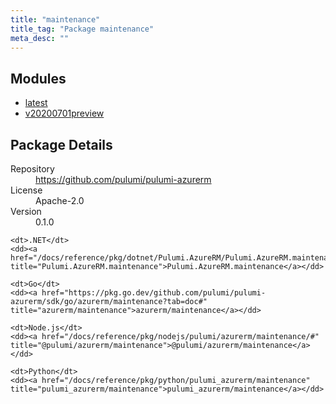 ```yaml
---
title: "maintenance"
title_tag: "Package maintenance"
meta_desc: ""
---
```


<!-- WARNING: this file was generated by Pulumi Docs Generator. -->
<!-- Do not edit by hand unless you're certain you know what you are doing! -->



<h2 id="modules">Modules</h2>
<ul class="api">
    <li><a href="latest/" title="latest"><span class="symbol module"></span>latest</a></li>
    <li><a href="v20200701preview/" title="v20200701preview"><span class="symbol module"></span>v20200701preview</a></li>
</ul>

<h2 id="package-details">Package Details</h2>
<dl class="package-details">
	<dt>Repository</dt>
	<dd><a href="https://github.com/pulumi/pulumi-azurerm">https://github.com/pulumi/pulumi-azurerm</a></dd>
	<dt>License</dt>
	<dd>Apache-2.0</dd>
	<dt>Version</dt>
	<dd>0.1.0</dd>
</dl>



<dl class="tabular">

    <dt>.NET</dt>
    <dd><a href="/docs/reference/pkg/dotnet/Pulumi.AzureRM/Pulumi.AzureRM.maintenance.html" title="Pulumi.AzureRM.maintenance">Pulumi.AzureRM.maintenance</a></dd>

    <dt>Go</dt>
    <dd><a href="https://pkg.go.dev/github.com/pulumi/pulumi-azurerm/sdk/go/azurerm/maintenance?tab=doc#" title="azurerm/maintenance">azurerm/maintenance</a></dd>

    <dt>Node.js</dt>
    <dd><a href="/docs/reference/pkg/nodejs/pulumi/azurerm/maintenance/#" title="@pulumi/azurerm/maintenance">@pulumi/azurerm/maintenance</a></dd>

    <dt>Python</dt>
    <dd><a href="/docs/reference/pkg/python/pulumi_azurerm/maintenance" title="pulumi_azurerm/maintenance">pulumi_azurerm/maintenance</a></dd>

</dl>

